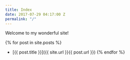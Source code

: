 ```yaml
---
title: Index
date: 2017-07-29 04:17:00 Z
permalink: "/"
---
```


Welcome to my wonderful site!

{% for post in site.posts %}
+ [{{ post.title }}]({{ site.url }}{{ post.url }})
{% endfor %}